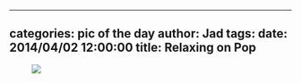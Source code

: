 
---
categories: pic of the day
author: Jad
tags: 
date: 2014/04/02 12:00:00
title: Relaxing on Pop
---

<figure>
<img src="/img/2014/04/02/img_20140402175200_medium.jpg" />
<figcaption></figcaption>
</figure>
